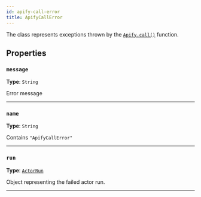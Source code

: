 ```yaml
---
id: apify-call-error
title: ApifyCallError
---
```


<a name="apifycallerror"></a>

The class represents exceptions thrown by the [`Apify.call()`](/docs/api/apify#call) function.

## Properties

### `message`

**Type**: `String`

Error message

---

### `name`

**Type**: `String`

Contains `"ApifyCallError"`

---

### `run`

**Type**: [`ActorRun`](/docs/typedefs/actor-run)

Object representing the failed actor run.

---

